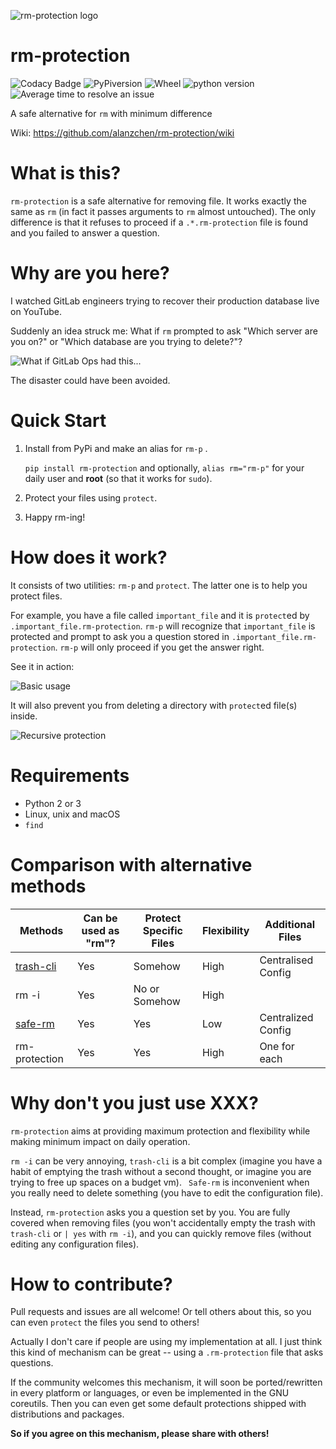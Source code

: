 ![rm-protection logo](https://ooo.0o0.ooo/2017/02/03/58943f1ed88cd.png)
# rm-protection

![Codacy Badge](https://api.codacy.com/project/badge/Grade/a0e08692cc124bcc8a416284d7e6e41a) ![PyPiversion](https://img.shields.io/pypi/v/rm-protection.svg)  ![Wheel](https://img.shields.io/pypi/format/rm-protection.svg)  ![python version](https://img.shields.io/pypi/pyversions/rm-protection.svg) ![Average time to resolve an issue](http://isitmaintained.com/badge/resolution/alanzchen/rm-protection.svg)

A safe alternative for `rm` with minimum difference

Wiki: https://github.com/alanzchen/rm-protection/wiki

# What is this?
 `rm-protection` is a safe alternative for removing file. It works exactly the same as `rm` (in fact it passes arguments to `rm` almost untouched). The only difference is that it refuses to proceed if a `.*.rm-protection`  file is found and you failed to answer a question.

# Why are you here?

I watched GitLab engineers trying to recover their production database live on YouTube.

Suddenly an idea struck me: What if `rm` prompted to ask "Which server are you on?" or "Which database are you trying to delete?"?

![What if GitLab Ops had this...](https://ooo.0o0.ooo/2017/02/05/5896a5a715673.png)

The disaster could have been avoided.

# Quick Start

1.  Install from PyPi and make an alias for `rm-p` .

     `pip install rm-protection` and optionally, `alias rm="rm-p"` for your daily user and **root** (so that it works for `sudo`).

2.  Protect your files using `protect`.

3.  Happy rm-ing!

# How does it work?

 It consists of two utilities: `rm-p` and `protect`. The latter one is to help you protect files.

 For example, you have a file called `important_file` and it is `protect`ed by `.important_file.rm-protection`. `rm-p` will recognize that `important_file` is protected and prompt to ask you a question stored in `.important_file.rm-protection`. `rm-p` will only proceed if you get the answer right.

 See it in action:

 ![Basic usage](https://ooo.0o0.ooo/2017/02/03/58943760b76ed.gif)

 It will also prevent you from deleting a directory with `protect`ed file(s) inside.

![Recursive protection](https://ooo.0o0.ooo/2017/02/03/589437603366e.png)

# Requirements
- Python 2 or 3
- Linux, unix and macOS
- `find`

# Comparison with alternative methods
| Methods                                  | Can be used as "rm"? | Protect Specific Files | Flexibility | Additional Files   |
| ---------------------------------------- | -------------------- | ---------------------- | ----------- | ------------------ |
| [trash-cli](https://github.com/sindresorhus/trash-cli) | Yes                  | Somehow                | High        | Centralised Config |
| rm -i                                    | Yes                  | No or Somehow          | High        |                    |
| [safe-rm](https://launchpad.net/safe-rm) | Yes                  | Yes                    | Low         | Centralized Config |
| rm-protection                            | Yes                  | Yes                    | High        | One for each       |

# Why don't you just use XXX?

 `rm-protection` aims at providing maximum protection and flexibility while making minimum impact on daily operation.

 `rm -i` can be very annoying, `trash-cli` is a bit complex (imagine you have a habit of emptying the trash without a second thought, or imagine you are trying to free up spaces on a budget vm). ` Safe-rm` is inconvenient when you really need to delete something (you have to edit the configuration file).

 Instead, `rm-protection` asks you a question set by you. You are fully covered when removing files (you won't accidentally empty the trash with `trash-cli` or `| yes` with `rm -i`), and you can quickly remove files (without editing any configuration files).

# How to contribute?
Pull requests and issues are all welcome! Or tell others about this, so you can even `protect` the files you send to others!

Actually I don't care if people are using my implementation at all. I just think this kind of mechanism can be great -- using a `.rm-protection` file that asks questions.

If the community welcomes this mechanism, it will soon be ported/rewritten in every platform or languages, or even be implemented in the GNU coreutils. Then you can even get some default protections shipped with distributions and packages.

**So if you agree on this mechanism, please share with others!**